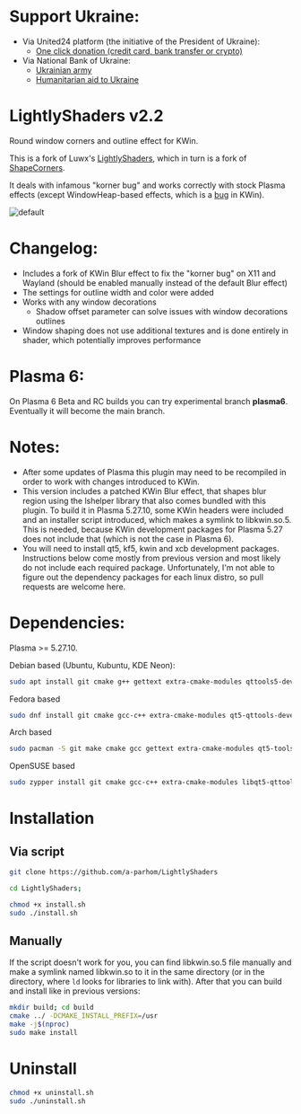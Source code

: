 # Support Ukraine:
  - Via United24 platform (the initiative of the President of Ukraine):
    - [One click donation (credit card, bank transfer or crypto)](https://u24.gov.ua/)
  - Via National Bank of Ukraine:
    - [Ukrainian army](https://bank.gov.ua/en/about/support-the-armed-forces)
    - [Humanitarian aid to Ukraine](https://bank.gov.ua/en/about/humanitarian-aid-to-ukraine)

# LightlyShaders v2.2
 Round window corners and outline effect for KWin.
 
 This is a fork of Luwx's [LightlyShaders](https://github.com/Luwx/LightlyShaders), which in turn is a fork of [ShapeCorners](https://sourceforge.net/projects/shapecorners/).  

 It deals with infamous "korner bug" and works correctly with stock Plasma effects (except WindowHeap-based effects, which is a [bug](https://bugs.kde.org/show_bug.cgi?id=457442) in KWin).

 ![default](https://github.com/a-parhom/LightlyShaders/blob/master/screenshot.png)

# Changelog:
  - Includes a fork of KWin Blur effect to fix the "korner bug" on X11 and Wayland (should be enabled manually instead of the default Blur effect)
  - The settings for outline width and color were added
  - Works with any window decorations
    - Shadow offset parameter can solve issues with window decorations outlines
  - Window shaping does not use additional textures and is done entirely in shader, which potentially improves performance

# Plasma 6:
On Plasma 6 Beta and RC builds you can try experimental branch **plasma6**. Eventually it will become the main branch.

# Notes:
  - After some updates of Plasma this plugin may need to be recompiled in order to work with changes introduced to KWin.
  - This version includes a patched KWin Blur effect, that shapes blur region using the lshelper library that also comes bundled with this plugin. To build it in Plasma 5.27.10, some KWin headers were included and an installer script introduced, which makes a symlink to libkwin.so.5. This is needed, because KWin development packages for Plasma 5.27 does not include that (which is not the case in Plasma 6).
  - You will need to install qt5, kf5, kwin and xcb development packages. Instructions below come mostly from previous version and most likely do not include each required package. Unfortunately, I'm not able to figure out the dependency packages for each linux distro, so pull requests are welcome here.

# Dependencies:
 
Plasma >= 5.27.10.
 
Debian based (Ubuntu, Kubuntu, KDE Neon):
```bash
sudo apt install git cmake g++ gettext extra-cmake-modules qttools5-dev libqt5x11extras5-dev libkf5*-dev libxcb*-dev kinit-dev kwin-dev 
```
Fedora based
```bash
sudo dnf install git cmake gcc-c++ extra-cmake-modules qt5-qttools-devel qt5-qttools-static qt5-qtx11extras-devel kf5-kconfigwidgets-devel kf5-kcrash-devel kf5-kguiaddons-devel kf5-kglobalaccel-devel kf5-kio-devel kf5-ki18n-devel kf5-knotifications-devel kf5-kinit-devel kwin-devel qt5-qtbase-devel libepoxy-devel kdecoration-devel kf5-kiconthemes-devel kf5-kpackage-devel xcb-imdkit-devel xcb-proto xcb-util-cursor-devel xcb-util-devel xcb-util-image-devel xcb-util-keysyms-devel xcb-util-renderutil-devel xcb-util-wm-devel xcb-util-xrm-devel xcb-imdkit xcb-util-xrm
```
Arch based
```bash
sudo pacman -S git make cmake gcc gettext extra-cmake-modules qt5-tools qt5-x11extras kcrash kglobalaccel kde-dev-utils kio knotifications kinit kwin
```
OpenSUSE based
```bash
sudo zypper install git cmake gcc-c++ extra-cmake-modules libqt5-qttools-devel libqt5-qtx11extras-devel kconfigwidgets-devel kcrash-devel kguiaddons-devel kglobalaccel-devel kio-devel ki18n-devel knotifications-devel kinit-devel kwin5-devel libQt5Gui-devel libQt5OpenGL-devel libepoxy-devel
```

# Installation
## Via script
```bash
git clone https://github.com/a-parhom/LightlyShaders

cd LightlyShaders;

chmod +x install.sh
sudo ./install.sh
```
## Manually
If the script doesn't work for you, you can find libkwin.so.5 file manually and make a symlink named libkwin.so to it in the same directory (or in the directory, where `ld` looks for libraries to link with). After that you can build and install like in previous versions:
```bash
mkdir build; cd build
cmake ../ -DCMAKE_INSTALL_PREFIX=/usr
make -j$(nproc)
sudo make install
```

# Uninstall
```bash
chmod +x uninstall.sh
sudo ./uninstall.sh
```
